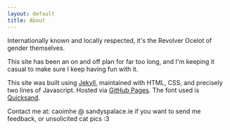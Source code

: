 ```yaml
---
layout: default
title: About
---
```


Internationally known and locally respected, it's the Revolver Ocelot of gender themselves.

This site has been an on and off plan for far too long, and I'm keeping it casual to make sure I keep having fun with it.

This site was built using <a href="https://jekyllrb.com/">Jekyll</a>, maintained with HTML, CSS, and precisely two lines of Javascript. Hosted via <a href="https://docs.github.com/en/pages">GitHub Pages</a>. The font used is <a href="https://fonts.google.com/specimen/Quicksand">Quicksand</a>.

Contact me at: caoimhe @ sandyspalace.ie if you want to send me feedback, or unsolicited cat pics :3